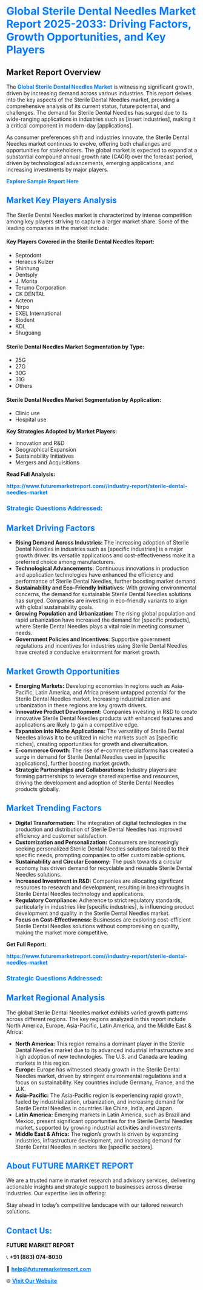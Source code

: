<h1 style="color: #007BFF;">Global Sterile Dental Needles Market Report 2025-2033: Driving Factors, Growth Opportunities, and Key Players</h1>

<section id="overview">
<h2>Market Report Overview</h2>
<p>The <a href="https://www.futuremarketreport.com//industry-report/sterile-dental-needles-market" style="color: #007BFF; text-decoration: none;"><strong>Global Sterile Dental Needles Market</strong></a> is witnessing significant growth, driven by increasing demand across various industries. This report delves into the key aspects of the Sterile Dental Needles market, providing a comprehensive analysis of its current status, future potential, and challenges. The demand for Sterile Dental Needles has surged due to its wide-ranging applications in industries such as [insert industries], making it a critical component in modern-day [applications].</p>
<p>As consumer preferences shift and industries innovate, the Sterile Dental Needles market continues to evolve, offering both challenges and opportunities for stakeholders. The global market is expected to expand at a substantial compound annual growth rate (CAGR) over the forecast period, driven by technological advancements, emerging applications, and increasing investments by major players.</p>
</section>

<section id="overview">
<p><a href="https://www.futuremarketreport.com//request-sample/reportId=80430" style="color: #007BFF; text-decoration: none;"><strong>Explore Sample Report Here</strong></a></p>
</section>

<section id="key-players">
<h2 style="color: #007BFF;">Market Key Players Analysis</h2>
<p>The Sterile Dental Needles market is characterized by intense competition among key players striving to capture a larger market share. Some of the leading companies in the market include:</p>
<h4>Key Players Covered in the Sterile Dental Needles Report:</h4>
<ul><li>Septodont</li><li>Heraeus Kulzer</li><li>Shinhung</li><li>Dentsply</li><li>J. Morita</li><li>Terumo Corporation</li><li>CK DENTAL</li><li>Acteon</li><li>Nirpo</li><li>EXEL International</li><li>Biodent</li><li>KDL</li><li>Shuguang</li></ul>
<h4>Sterile Dental Needles Market Segmentation by Type:</h4>
<ul><li>25G</li><li>27G</li><li>30G</li><li>31G</li><li>Others</li></ul>

<h4>Sterile Dental Needles Market Segmentation by Application:</h4>
<ul><li>Clinic use</li><li>Hospital use</li></ul>
<p><strong>Key Strategies Adopted by Market Players:</strong></p>
<ul>
<li>Innovation and R&D</li>
<li>Geographical Expansion</li>
<li>Sustainability Initiatives</li>
<li>Mergers and Acquisitions</li>
</ul>
</section>

<section>
<p><strong>Read Full Analysis: </strong></p><a href="https://www.futuremarketreport.com//industry-report/sterile-dental-needles-market" style="color: #007BFF; text-decoration: none;"><strong>https://www.futuremarketreport.com//industry-report/sterile-dental-needles-market</strong></a>
<h3 style="color: #007BFF;">Strategic Questions Addressed:</h3>
</section>

<section id="driving-factors">
<h2 style="color: #007BFF;">Market Driving Factors</h2>
<ul>
<li><strong>Rising Demand Across Industries:</strong> The increasing adoption of Sterile Dental Needles in industries such as [specific industries] is a major growth driver. Its versatile applications and cost-effectiveness make it a preferred choice among manufacturers.</li>
<li><strong>Technological Advancements:</strong> Continuous innovations in production and application technologies have enhanced the efficiency and performance of Sterile Dental Needles, further boosting market demand.</li>
<li><strong>Sustainability and Eco-Friendly Initiatives:</strong> With growing environmental concerns, the demand for sustainable Sterile Dental Needles solutions has surged. Companies are investing in eco-friendly variants to align with global sustainability goals.</li>
<li><strong>Growing Population and Urbanization:</strong> The rising global population and rapid urbanization have increased the demand for [specific products], where Sterile Dental Needles plays a vital role in meeting consumer needs.</li>
<li><strong>Government Policies and Incentives:</strong> Supportive government regulations and incentives for industries using Sterile Dental Needles have created a conducive environment for market growth.</li>
</ul>
</section>

<section id="growth-opportunities">
<h2 style="color: #007BFF;">Market Growth Opportunities</h2>
<ul>
<li><strong>Emerging Markets:</strong> Developing economies in regions such as Asia-Pacific, Latin America, and Africa present untapped potential for the Sterile Dental Needles market. Increasing industrialization and urbanization in these regions are key growth drivers.</li>
<li><strong>Innovative Product Development:</strong> Companies investing in R&D to create innovative Sterile Dental Needles products with enhanced features and applications are likely to gain a competitive edge.</li>
<li><strong>Expansion into Niche Applications:</strong> The versatility of Sterile Dental Needles allows it to be utilized in niche markets such as [specific niches], creating opportunities for growth and diversification.</li>
<li><strong>E-commerce Growth:</strong> The rise of e-commerce platforms has created a surge in demand for Sterile Dental Needles used in [specific applications], further boosting market growth.</li>
<li><strong>Strategic Partnerships and Collaborations:</strong> Industry players are forming partnerships to leverage shared expertise and resources, driving the development and adoption of Sterile Dental Needles products globally.</li>
</ul>
</section>

<section id="trending-factors">
<h2 style="color: #007BFF;">Market Trending Factors</h2>
<ul>
<li><strong>Digital Transformation:</strong> The integration of digital technologies in the production and distribution of Sterile Dental Needles has improved efficiency and customer satisfaction.</li>
<li><strong>Customization and Personalization:</strong> Consumers are increasingly seeking personalized Sterile Dental Needles solutions tailored to their specific needs, prompting companies to offer customizable options.</li>
<li><strong>Sustainability and Circular Economy:</strong> The push towards a circular economy has driven demand for recyclable and reusable Sterile Dental Needles solutions.</li>
<li><strong>Increased Investment in R&D:</strong> Companies are allocating significant resources to research and development, resulting in breakthroughs in Sterile Dental Needles technology and applications.</li>
<li><strong>Regulatory Compliance:</strong> Adherence to strict regulatory standards, particularly in industries like [specific industries], is influencing product development and quality in the Sterile Dental Needles market.</li>
<li><strong>Focus on Cost-Effectiveness:</strong> Businesses are exploring cost-efficient Sterile Dental Needles solutions without compromising on quality, making the market more competitive.</li>
</ul>
</section>

<section>
<p><strong>Get Full Report: </strong></p><a href="https://www.futuremarketreport.com//industry-report/sterile-dental-needles-market" style="color: #007BFF; text-decoration: none;"><strong>https://www.futuremarketreport.com//industry-report/sterile-dental-needles-market</strong></a>
<h3 style="color: #007BFF;">Strategic Questions Addressed:</h3>
</section>


<section id="regional-analysis">
<h2 style="color: #007BFF;">Market Regional Analysis</h2>
<p>The global Sterile Dental Needles market exhibits varied growth patterns across different regions. The key regions analyzed in this report include North America, Europe, Asia-Pacific, Latin America, and the Middle East & Africa:</p>
<ul>
<li><strong>North America:</strong> This region remains a dominant player in the Sterile Dental Needles market due to its advanced industrial infrastructure and high adoption of new technologies. The U.S. and Canada are leading markets in this region.</li>
<li><strong>Europe:</strong> Europe has witnessed steady growth in the Sterile Dental Needles market, driven by stringent environmental regulations and a focus on sustainability. Key countries include Germany, France, and the U.K.</li>
<li><strong>Asia-Pacific:</strong> The Asia-Pacific region is experiencing rapid growth, fueled by industrialization, urbanization, and increasing demand for Sterile Dental Needles in countries like China, India, and Japan.</li>
<li><strong>Latin America:</strong> Emerging markets in Latin America, such as Brazil and Mexico, present significant opportunities for the Sterile Dental Needles market, supported by growing industrial activities and investments.</li>
<li><strong>Middle East & Africa:</strong> The region’s growth is driven by expanding industries, infrastructure development, and increasing demand for Sterile Dental Needles in sectors like [specific sectors].</li>
</ul>
</section>

<footer>
<h2 style="color: #007BFF;">About FUTURE MARKET REPORT</h2>
<p>We are a trusted name in market research and advisory services, delivering actionable insights and strategic support to businesses across diverse industries. Our expertise lies in offering:</p>

<p>Stay ahead in today’s competitive landscape with our tailored research solutions.</p>

<h2 style="color: #007BFF;">Contact Us:</h2>
<p><strong>FUTURE MARKET REPORT</strong></p>
<p>📞 <strong>+91 (883) 074-8030</strong></p>
<p>📧 <strong><a href="mailto:help@futuremarketreport.com" style="color: #007BFF;">help@futuremarketreport.com</a></strong></p>
<p>🌐 <strong><a href="https://www.futuremarketreport.com/" style="color: #007BFF;">Visit Our Website</a></strong></p>
</footer>